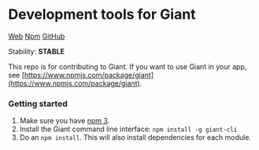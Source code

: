 Development tools for Giant
===========================

[Web](http://giantjs.org) [Npm](https://www.npmjs.com/~giantjs) [GitHub](https://github.com/giantjs)

Stability: **STABLE**

This repo is for contributing to Giant. If you want to use Giant in your app, see [https://www.npmjs.com/package/giant](https://www.npmjs.com/package/giant).

### Getting started

1. Make sure you have [npm 3](https://github.com/npm/npm/releases/latest).
2. Install the Giant command line interface: `npm install -g giant-cli`
3. Do an `npm install`. This will also install dependencies for each module.
